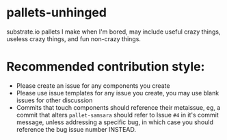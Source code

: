 # pallets-unhinged
substrate.io pallets I make when I'm bored, may include useful crazy things, useless crazy things, and fun non-crazy things.

# Recommended contribution style:
* Please create an issue for any components you create
* Please use issue templates for any issue you create, you may use blank issues for other discussion
* Commits that touch components should reference their metaissue, eg, a commit that alters `pallet-samsara` should refer to Issue `#4` in it's commit message, unless addressing a specific bug, in which case you should reference the bug issue number INSTEAD.
